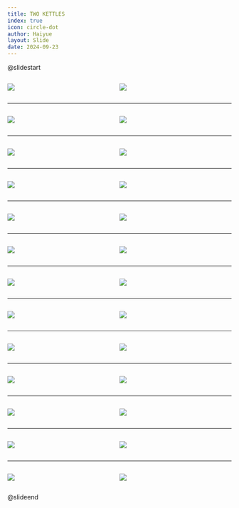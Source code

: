 ```yaml
---
title: TWO KETTLES
index: true
icon: circle-dot
author: Haiyue
layout: Slide
date: 2024-09-23
---
```

 
@slidestart

<div style="display:flex">
<div style="flex:1">

![](https://raw.githubusercontent.com/yclord/reading/refs/heads/master/english/Level-V/TWO%20KETTLES/001.webp)
</div>
<div style="flex:1">

![](https://raw.githubusercontent.com/yclord/reading/refs/heads/master/english/Level-V/TWO%20KETTLES/002.webp)
</div>
</div>

---

<div style="display:flex">
<div style="flex:1">

![](https://raw.githubusercontent.com/yclord/reading/refs/heads/master/english/Level-V/TWO%20KETTLES/003.webp)
</div>
<div style="flex:1">

![](https://raw.githubusercontent.com/yclord/reading/refs/heads/master/english/Level-V/TWO%20KETTLES/004.webp)
</div>
</div>

---

<div style="display:flex">
<div style="flex:1">

![](https://raw.githubusercontent.com/yclord/reading/refs/heads/master/english/Level-V/TWO%20KETTLES/005.webp)
</div>
<div style="flex:1">

![](https://raw.githubusercontent.com/yclord/reading/refs/heads/master/english/Level-V/TWO%20KETTLES/006.webp)
</div>
</div>

---

<div style="display:flex">
<div style="flex:1">

![](https://raw.githubusercontent.com/yclord/reading/refs/heads/master/english/Level-V/TWO%20KETTLES/007.webp)
</div>
<div style="flex:1">

![](https://raw.githubusercontent.com/yclord/reading/refs/heads/master/english/Level-V/TWO%20KETTLES/008.webp)
</div>
</div>

---

<div style="display:flex">
<div style="flex:1">

![](https://raw.githubusercontent.com/yclord/reading/refs/heads/master/english/Level-V/TWO%20KETTLES/009.webp)
</div>
<div style="flex:1">

![](https://raw.githubusercontent.com/yclord/reading/refs/heads/master/english/Level-V/TWO%20KETTLES/010.webp)
</div>
</div>

---

<div style="display:flex">
<div style="flex:1">

![](https://raw.githubusercontent.com/yclord/reading/refs/heads/master/english/Level-V/TWO%20KETTLES/011.webp)
</div>
<div style="flex:1">

![](https://raw.githubusercontent.com/yclord/reading/refs/heads/master/english/Level-V/TWO%20KETTLES/012.webp)
</div>
</div>

---

<div style="display:flex">
<div style="flex:1">

![](https://raw.githubusercontent.com/yclord/reading/refs/heads/master/english/Level-V/TWO%20KETTLES/013.webp)
</div>
<div style="flex:1">

![](https://raw.githubusercontent.com/yclord/reading/refs/heads/master/english/Level-V/TWO%20KETTLES/014.webp)
</div>
</div>

---

<div style="display:flex">
<div style="flex:1">

![](https://raw.githubusercontent.com/yclord/reading/refs/heads/master/english/Level-V/TWO%20KETTLES/015.webp)
</div>
<div style="flex:1">

![](https://raw.githubusercontent.com/yclord/reading/refs/heads/master/english/Level-V/TWO%20KETTLES/016.webp)
</div>
</div>

---

<div style="display:flex">
<div style="flex:1">

![](https://raw.githubusercontent.com/yclord/reading/refs/heads/master/english/Level-V/TWO%20KETTLES/017.webp)
</div>
<div style="flex:1">

![](https://raw.githubusercontent.com/yclord/reading/refs/heads/master/english/Level-V/TWO%20KETTLES/018.webp)
</div>
</div>

---

<div style="display:flex">
<div style="flex:1">

![](https://raw.githubusercontent.com/yclord/reading/refs/heads/master/english/Level-V/TWO%20KETTLES/019.webp)
</div>
<div style="flex:1">

![](https://raw.githubusercontent.com/yclord/reading/refs/heads/master/english/Level-V/TWO%20KETTLES/020.webp)
</div>
</div>

---

<div style="display:flex">
<div style="flex:1">

![](https://raw.githubusercontent.com/yclord/reading/refs/heads/master/english/Level-V/TWO%20KETTLES/021.webp)
</div>
<div style="flex:1">

![](https://raw.githubusercontent.com/yclord/reading/refs/heads/master/english/Level-V/TWO%20KETTLES/022.webp)
</div>
</div>

---

<div style="display:flex">
<div style="flex:1">

![](https://raw.githubusercontent.com/yclord/reading/refs/heads/master/english/Level-V/TWO%20KETTLES/023.webp)
</div>
<div style="flex:1">

![](https://raw.githubusercontent.com/yclord/reading/refs/heads/master/english/Level-V/TWO%20KETTLES/024.webp)
</div>
</div>

---

<div style="display:flex">
<div style="flex:1">

![](https://raw.githubusercontent.com/yclord/reading/refs/heads/master/english/Level-V/TWO%20KETTLES/025.webp)
</div>
<div style="flex:1">

![](https://raw.githubusercontent.com/yclord/reading/refs/heads/master/english/Level-V/TWO%20KETTLES/026.webp)
</div>
</div>

@slideend